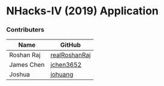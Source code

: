# NHacks-IV (2019) Application

### Contributers

Name | GitHub 
--- | ---
Roshan Raj | [realRoshanRaj](https://github.com/realRoshanRaj)
James Chen | [jchen3652](https://github.com/jchen3652)
Joshua | [johuang](https://github.com/johuang)
